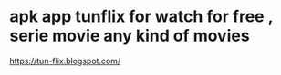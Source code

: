 # apk app tunflix for watch for free , serie movie any kind of movies 
https://tun-flix.blogspot.com/ 
